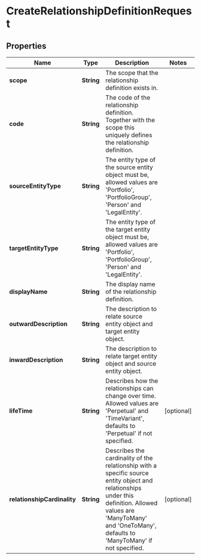 

# CreateRelationshipDefinitionRequest


## Properties

Name | Type | Description | Notes
------------ | ------------- | ------------- | -------------
**scope** | **String** | The scope that the relationship definition exists in. | 
**code** | **String** | The code of the relationship definition. Together with the scope this uniquely defines the relationship definition. | 
**sourceEntityType** | **String** | The entity type of the source entity object must be, allowed values are &#39;Portfolio&#39;, &#39;PortfolioGroup&#39;, &#39;Person&#39; and &#39;LegalEntity&#39;. | 
**targetEntityType** | **String** | The entity type of the target entity object must be, allowed values are &#39;Portfolio&#39;, &#39;PortfolioGroup&#39;, &#39;Person&#39; and &#39;LegalEntity&#39;. | 
**displayName** | **String** | The display name of the relationship definition. | 
**outwardDescription** | **String** | The description to relate source entity object and target entity object. | 
**inwardDescription** | **String** | The description to relate target entity object and source entity object. | 
**lifeTime** | **String** | Describes how the relationships can change over time. Allowed values are &#39;Perpetual&#39; and &#39;TimeVariant&#39;, defaults to &#39;Perpetual&#39; if not specified. |  [optional]
**relationshipCardinality** | **String** | Describes the cardinality of the relationship with a specific source entity object and relationships under this definition. Allowed values are &#39;ManyToMany&#39; and &#39;OneToMany&#39;, defaults to &#39;ManyToMany&#39; if not specified. |  [optional]




